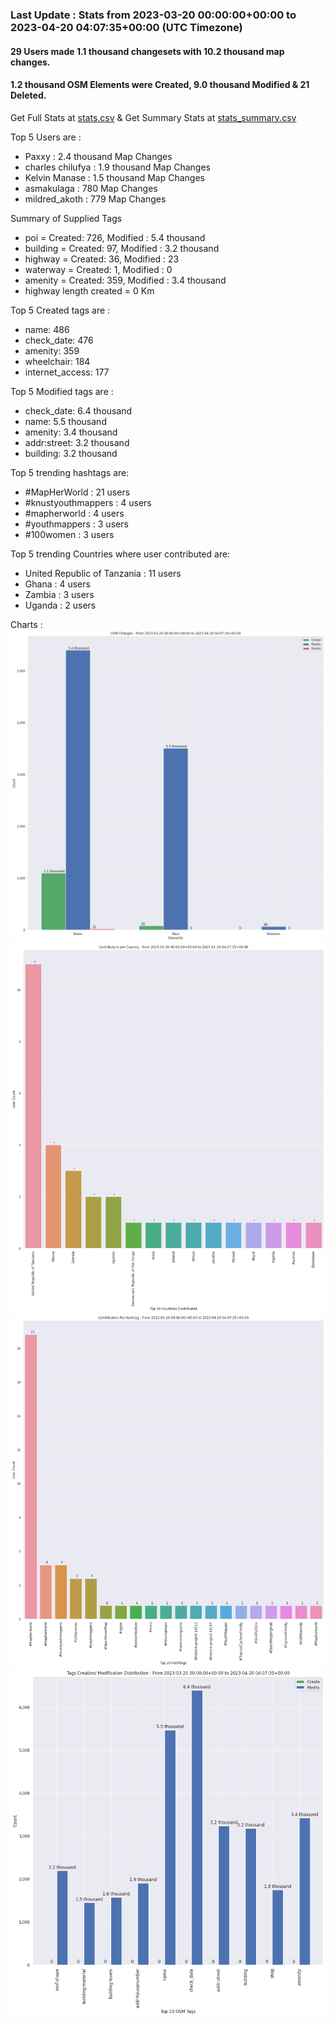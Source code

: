 ### Last Update : Stats from 2023-03-20 00:00:00+00:00 to 2023-04-20 04:07:35+00:00 (UTC Timezone)

#### 29 Users made 1.1 thousand changesets with 10.2 thousand map changes.
#### 1.2 thousand OSM Elements were Created, 9.0 thousand Modified & 21 Deleted.
Get Full Stats at [stats.csv](/stats/mapherworld/Daily/stats.csv)
 & Get Summary Stats at [stats_summary.csv](/stats/mapherworld/Daily/stats_summary.csv)

Top 5 Users are : 
- Paxxy : 2.4 thousand Map Changes
- charles chilufya : 1.9 thousand Map Changes
- Kelvin Manase : 1.5 thousand Map Changes
- asmakulaga : 780 Map Changes
- mildred_akoth : 779 Map Changes

Summary of Supplied Tags
- poi = Created: 726, Modified : 5.4 thousand
- building = Created: 97, Modified : 3.2 thousand
- highway = Created: 36, Modified : 23
- waterway = Created: 1, Modified : 0
- amenity = Created: 359, Modified : 3.4 thousand
- highway length created = 0 Km


Top 5 Created tags are :
- name: 486
- check_date: 476
- amenity: 359
- wheelchair: 184
- internet_access: 177


Top 5 Modified tags are :
- check_date: 6.4 thousand
- name: 5.5 thousand
- amenity: 3.4 thousand
- addr:street: 3.2 thousand
- building: 3.2 thousand


Top 5 trending hashtags are:
- #MapHerWorld : 21 users
- #knustyouthmappers : 4 users
- #mapherworld : 4 users
- #youthmappers : 3 users
- #100women : 3 users


Top 5 trending Countries where user contributed are:
- United Republic of Tanzania : 11 users
- Ghana : 4 users
- Zambia : 3 users
- Uganda : 2 users


 Charts : 
![Alt text](./stats_osm_changes.png) 
![Alt text](./stats_users_per_country.png) 
![Alt text](./stats_users_per_hashtag.png) 
![Alt text](./stats_tags.png) 
